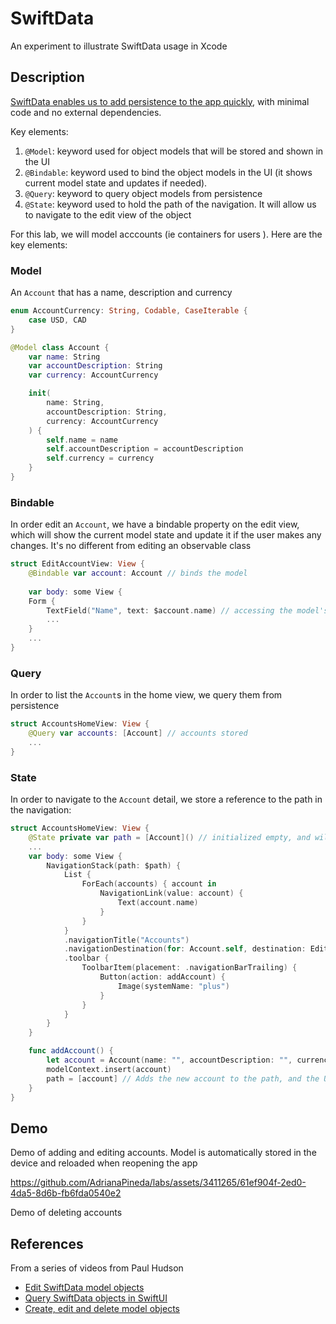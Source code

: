 # SwiftData
An experiment to illustrate SwiftData usage in Xcode

## Description

[SwiftData enables us to add persistence to the app quickly](https://developer.apple.com/documentation/swiftdata), with minimal code and no external dependencies.

Key elements:

1. `@Model`: keyword used for object models that will be stored and shown in the UI
1. `@Bindable`: keyword used to bind the object models in the UI (it shows current model state and updates if needed).
1. `@Query`: keyword to query object models from persistence
1. `@State`: keyword used to hold the path of the navigation. It will allow us to navigate to the edit view of the object

For this lab, we will model acccounts (ie containers for users ). Here are the key elements:

### Model

An `Account` that has a name, description and currency

```swift
enum AccountCurrency: String, Codable, CaseIterable {
    case USD, CAD
}

@Model class Account {
    var name: String
    var accountDescription: String
    var currency: AccountCurrency

    init(
        name: String,
        accountDescription: String,
        currency: AccountCurrency
    ) {
        self.name = name
        self.accountDescription = accountDescription
        self.currency = currency
    }
}
```

### Bindable

In order edit an `Account`, we have a bindable property on the edit view, which will show the current model state and update it if the user makes any changes. It's no different from editing an observable class

```swift
struct EditAccountView: View {
    @Bindable var account: Account // binds the model
    
    var body: some View {
    Form {
        TextField("Name", text: $account.name) // accessing the model's properties
        ...
    }
    ...
}
```

### Query

In order to list the `Account`s in the home view, we query them from persistence

```swift
struct AccountsHomeView: View {
    @Query var accounts: [Account] // accounts stored
    ...
}
```

### State

In order to navigate to the `Account` detail, we store a reference to the path in the navigation:

```swift
struct AccountsHomeView: View {
    @State private var path = [Account]() // initialized empty, and will be updated when navigating to the detail view
    ...
    var body: some View {
        NavigationStack(path: $path) {
            List {
                ForEach(accounts) { account in
                    NavigationLink(value: account) {
                        Text(account.name)
                    }
                }
            }
            .navigationTitle("Accounts")
            .navigationDestination(for: Account.self, destination: EditAccountView.init)
            .toolbar {
                ToolbarItem(placement: .navigationBarTrailing) {
                    Button(action: addAccount) {
                        Image(systemName: "plus")
                    }
                }
            }
        }
    }

    func addAccount() {
        let account = Account(name: "", accountDescription: "", currency: .CAD)
        modelContext.insert(account)
        path = [account] // Adds the new account to the path, and the UI navigates to the detail view
    }
}
```

## Demo

Demo of adding and editing accounts. Model is automatically stored in the device and reloaded when reopening the app

https://github.com/AdrianaPineda/labs/assets/3411265/61ef904f-2ed0-4da5-8d6b-fb6fda0540e2

Demo of deleting accounts


## References
From a series of videos from Paul Hudson
* [Edit SwiftData model objects](https://www.hackingwithswift.com/books/ios-swiftui/editing-swiftdata-model-objects)
* [Query SwiftData objects in SwiftUI](https://www.hackingwithswift.com/quick-start/swiftdata/querying-swiftdata-objects-in-swiftui)
* [Create, edit and delete model objects](https://www.hackingwithswift.com/quick-start/swiftdata/creating-editing-and-deleting-model-objects)
